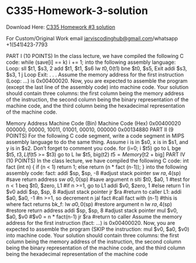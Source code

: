 # C335-Homework-3-solution

Download Here: [C335 Homework #3 solution](https://jarviscodinghub.com/assignment/c335-homework-3-solution/)

For Custom/Original Work email jarviscodinghub@gmail.com/whatsapp +1(541)423-7793

PART I (10 POINTS) In the class lecture, we have compiled the following C code: while (save[i] == k) i += 1; into the following assembly language: Loop: sll $t1, $s3, 2 add $t1, $t1, $s6 lw $t0, 0($t1) bne $t0, $s5, Exit addi $s3, $s3, 1 j Loop Exit: . . . Assume the memory address for the first instruction (Loop: …) is 0x00400020. Now, you are expected to assemble the program (except the last line of the assembly code) into machine code. Your solution should contain three columns: the first column being the memory address of the instruction, the second column being the binary representation of the machine code, and the third column being the hexadecimal representation of the machine code.

Memory Address Machine Code (Bin) Machine Code (Hex) 0x00400020 000000, 00000, 10011, 01001, 00010, 000000 0x00134880
PART II (9 POINTS) For the following C code segment, write a code segment in MIPS assembly language to do the same thing. Assume i is in $s0, x is in $s1, and y is in $s2. Don’t forget to comment you code. for (i=0; i $t5) go to L
bge $t5, $t3, L If ($t5 >= $t3) go to L
lw $t5, big(t2) $t5 = Memory[$t2 + big] PART IV (10 POINTS) In the class lecture, we have compiled the following C code: int fact (int n) { if (n < 1) return 1; else return (n * fact (n-1)); } into the following assembly code: fact: addi $sp, $sp, -8 #adjust stack pointer sw $ra, 4($sp) #save return address sw $a0, 0($sp) #save argument n slti $t0, $a0, 1 #test for n < 1 beq $t0, $zero, L1 #if n >=1, go to L1 addi $v0, $zero, 1 #else return 1 in $v0 addi $sp, $sp, 8 #adjust stack pointer jr $ra #return to caller L1: addi $a0, $a0, -1 #n >=1, so decrement n jal fact #call fact with (n-1) #this is where fact returns bk_f: lw $a0, 0($sp) #restore argument n lw $ra, 4($sp) #restore return address addi $sp, $sp, 8 #adjust stack pointer mul $v0, $a0, $v0 #$v0 = n * fact(n-1) jr $ra #return to caller Assume the memory address for the first instruction (fact: …) is 0x00400020. Now, you are expected to assemble the program (SKIP the instruction: mul $v0, $a0, $v0) into machine code. Your solution should contain three columns: the first column being the memory address of the instruction, the second column being the binary representation of the machine code, and the third column being the hexadecimal representation of the machine code

